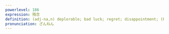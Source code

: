 ```yaml
---
powerlevel: 186
expression: 残念
definition: (adj-na,n) deplorable; bad luck; regret; disappointment; (P)
pronunciation: ざんねん
---
```

